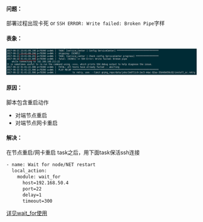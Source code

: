 #### 问题：
部署过程出现卡死 or `SSH ERROR: Write failed: Broken Pipe`字样

#### 表象：
![](/assets/Broken_pipe.png)

#### 原因：

脚本包含重启动作
* 对端节点重启
* 对端节点网卡重启

#### 解决：

在节点重启/网卡重启 task之后，用下面task保活ssh连接
```
- name: Wait for node/NET restart
  local_action:
    module: wait_for
      host=192.168.50.4
      port=22
      delay=1
      timeout=300
```

[详见wait_for使用](http://docs.ansible.com/ansible/wait_for_module.html)